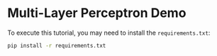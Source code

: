 # Multi-Layer Perceptron Demo

To execute this tutorial, you may need to install the `requirements.txt`:
```bash
pip install -r requirements.txt
```
